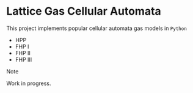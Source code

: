 # Lattice Gas Cellular Automata

This project implements popular cellular automata gas models in `Python`

* HPP
* FHP I
* FHP II
* FHP III

> [!NOTE]
> Work in progress.

[//]: # (## Installation)

[//]: # ()
[//]: # (The application is available in `PyPI` package repository and can be installed with `pip`)

[//]: # ()
[//]: # (```bash)

[//]: # (pip install lgca)

[//]: # (```)

[//]: # ()
[//]: # (## Usage)

[//]: # ()
[//]: # (To get some information about the application just run)

[//]: # ()
[//]: # (```bash)

[//]: # (lgca --help)

[//]: # (```)

[//]: # ()
[//]: # (You should see something like below)

[//]: # ()
[//]: # (```text)

[//]: # (Usage: lgca [OPTIONS])

[//]: # ()
[//]: # (  Lattice Gas Cellular Automata * HPP * FHP I * FHP II * FHP III)

[//]: # ()
[//]: # (Options:)

[//]: # (  -c, --cell INTEGER RANGE        Cell content binary definition.  [0<=x<=15])

[//]: # (  -n, --model-name [HPP|FHPI|FHPII|FHPIII])

[//]: # (  -w, --width INTEGER             Lattice window width.  [default: 300])

[//]: # (  -h, --height INTEGER            Lattice window height.  [default: 200])

[//]: # (  -s, --steps INTEGER             Number of steps.  [default: -1])

[//]: # (  -r, --run                       Run immediately.)

[//]: # (  -p, --pattern [wiki|random|alt|single|obstacle|test])

[//]: # (                                  Select initial state pattern.  [default:)

[//]: # (                                  wiki])

[//]: # (  --help                          Show this message and exit.)

[//]: # (```)
